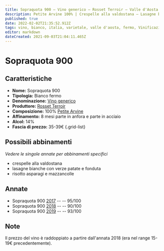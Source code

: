 ```yaml
---
title: Sopraquota 900 – Vino generico – Rosset Terroir – Valle d'Aosta (IT) – 35-39€ – 4★-5★
description: Petite Arvine 100% | Crespelle alla valdostana – Lasagne bianche con verze patate e fonduta – Risotto asparagi e mazzancolle
published: true
date: 2022-02-02T21:35:52.912Z
tags: vino, bianco, italia, varietale, valle d'aosta, fermo, Vinificazione | anfora, petite arvine, crespelle alla valdostana, lasagne bianche con verze patate e fonduta, risotto asparagi e mazzancolle, valutazioni | 5 stelle, prezzi | 35-39€
editor: markdown
dateCreated: 2021-09-03T21:04:11.465Z
---
```


# Sopraquota 900

## Caratteristiche
- **Nome:** Sopraquota 900
- **Tipologia:** Bianco fermo
- **Denominazione:** [Vino generico](/denominazioni/Italia/Vino-Generico) 
- **Produttore:** [Rosset Terroir](/produttori/Italia/Valle-d-Aosta/Rosset-Terroir) 
- **Composizione:** 100% [Petite Arvine](/vitigni/Italia/bacca-bianca/petite-arvine) 
- **Affinamento:** 8 mesi parte in anfora e parte in acciaio
- **Alcol:** 14%
- **Fascia di prezzo:** 35-39€
{.grid-list}




## Possibili abbinamenti
*Vedere le singole annate per abbinamenti specifici*

- crespelle alla valdostana
- lasagne bianche con verze patate e fonduta
- risotto asparagi e mazzancolle

## Annate
- Sopraquota 900 [2017](vini/Italia/Valle-d-Aosta/Rosset-Terroir/Sopraquota-900/2017) -- <span class="star-5"></span> -- 95/100
- Sopraquota 900 [2018](vini/Italia/Valle-d-Aosta/Rosset-Terroir/Sopraquota-900/2018) -- <span class="star-4"></span> -- 90/100
- Sopraquota 900 [2019](vini/Italia/Valle-d-Aosta/Rosset-Terroir/Sopraquota-900/2019) -- <span class="star-5"></span> -- 93/100

## Note
Il prezzo del vino è raddoppiato a partire dall'annata 2018 (era nel range 15-19€ precedentemente).